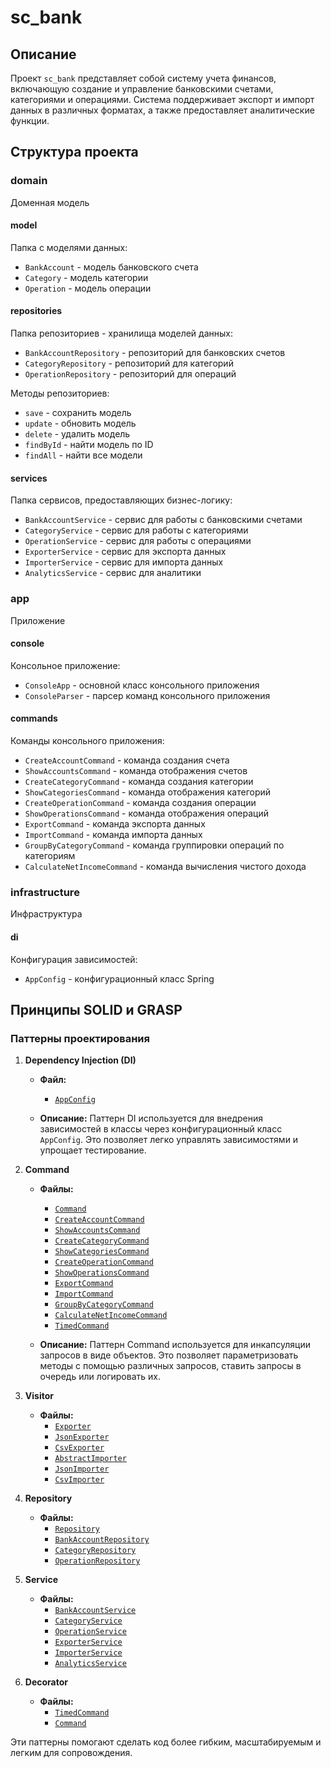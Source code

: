 # sc_bank

## Описание

Проект `sc_bank` представляет собой систему учета финансов, включающую создание и управление банковскими счетами, категориями и операциями. Система поддерживает экспорт и импорт данных в различных форматах, а также предоставляет аналитические функции.

## Структура проекта

### domain

Доменная модель

#### model

Папка с моделями данных:
- `BankAccount` - модель банковского счета
- `Category` - модель категории
- `Operation` - модель операции

#### repositories

Папка репозиториев - хранилища моделей данных:
- `BankAccountRepository` - репозиторий для банковских счетов
- `CategoryRepository` - репозиторий для категорий
- `OperationRepository` - репозиторий для операций

Методы репозиториев:
- `save` - сохранить модель
- `update` - обновить модель
- `delete` - удалить модель
- `findById` - найти модель по ID
- `findAll` - найти все модели

#### services

Папка сервисов, предоставляющих бизнес-логику:
- `BankAccountService` - сервис для работы с банковскими счетами
- `CategoryService` - сервис для работы с категориями
- `OperationService` - сервис для работы с операциями
- `ExporterService` - сервис для экспорта данных
- `ImporterService` - сервис для импорта данных
- `AnalyticsService` - сервис для аналитики

### app

Приложение

#### console

Консольное приложение:
- `ConsoleApp` - основной класс консольного приложения
- `ConsoleParser` - парсер команд консольного приложения

#### commands

Команды консольного приложения:
- `CreateAccountCommand` - команда создания счета
- `ShowAccountsCommand` - команда отображения счетов
- `CreateCategoryCommand` - команда создания категории
- `ShowCategoriesCommand` - команда отображения категорий
- `CreateOperationCommand` - команда создания операции
- `ShowOperationsCommand` - команда отображения операций
- `ExportCommand` - команда экспорта данных
- `ImportCommand` - команда импорта данных
- `GroupByCategoryCommand` - команда группировки операций по категориям
- `CalculateNetIncomeCommand` - команда вычисления чистого дохода

### infrastructure

Инфраструктура

#### di

Конфигурация зависимостей:
- `AppConfig` - конфигурационный класс Spring

## Принципы SOLID и GRASP

### Паттерны проектирования

1. **Dependency Injection (DI)**

    - **Файл:**
        - [`AppConfig`](src/main/java/org/example/infrastructure/di/AppConfig.java)

    - **Описание:**
      Паттерн DI используется для внедрения зависимостей в классы через конфигурационный класс `AppConfig`. Это позволяет легко управлять зависимостями и упрощает тестирование.

2. **Command**

    - **Файлы:**
        - [`Command`](src/main/java/org/example/app/console/commands/Command.java)
        - [`CreateAccountCommand`](src/main/java/org/example/app/console/commands/CreateAccountCommand.java)
        - [`ShowAccountsCommand`](src/main/java/org/example/app/console/commands/ShowAccountsCommand.java)
        - [`CreateCategoryCommand`](src/main/java/org/example/app/console/commands/CreateCategoryCommand.java)
        - [`ShowCategoriesCommand`](src/main/java/org/example/app/console/commands/ShowCategoriesCommand.java)
        - [`CreateOperationCommand`](src/main/java/org/example/app/console/commands/CreateOperationCommand.java)
        - [`ShowOperationsCommand`](src/main/java/org/example/app/console/commands/ShowOperationsCommand.java)
        - [`ExportCommand`](src/main/java/org/example/app/console/commands/ExportCommand.java)
        - [`ImportCommand`](src/main/java/org/example/app/console/commands/ImportCommand.java)
        - [`GroupByCategoryCommand`](src/main/java/org/example/app/console/commands/GroupByCategoryCommand.java)
        - [`CalculateNetIncomeCommand`](src/main/java/org/example/app/console/commands/CalculateNetIncomeCommand.java)
        - [`TimedCommand`](src/main/java/org/example/app/console/commands/timmedCommand/TimedCommand.java)

    - **Описание:**
      Паттерн Command используется для инкапсуляции запросов в виде объектов. Это позволяет параметризовать методы с помощью различных запросов, ставить запросы в очередь или логировать их.

3. **Visitor**

    - **Файлы:**
        - [`Exporter`](src/main/java/org/example/domain/services/exporters/Exporter.java)
        - [`JsonExporter`](src/main/java/org/example/domain/services/exporters/JsonExporter.java)
        - [`CsvExporter`](src/main/java/org/example/domain/services/exporters/CsvExporter.java)
        - [`AbstractImporter`](src/main/java/org/example/domain/services/importers/AbstractImporter.java)
        - [`JsonImporter`](src/main/java/org/example/domain/services/importers/JsonImporter.java)
        - [`CsvImporter`](src/main/java/org/example/domain/services/importers/CsvImporter.java)

4. **Repository**

    - **Файлы:**
        - [`Repository`](src/main/java/org/example/domain/repositories/Repository.java)
        - [`BankAccountRepository`](src/main/java/org/example/domain/repositories/BankAccountRepository.java)
        - [`CategoryRepository`](src/main/java/org/example/domain/repositories/CategoryRepository.java)
        - [`OperationRepository`](src/main/java/org/example/domain/repositories/OperationRepository.java)

5. **Service**

    - **Файлы:**
        - [`BankAccountService`](src/main/java/org/example/domain/services/BankAccountService.java)
        - [`CategoryService`](src/main/java/org/example/domain/services/CategoryService.java)
        - [`OperationService`](src/main/java/org/example/domain/services/OperationService.java)
        - [`ExporterService`](src/main/java/org/example/domain/services/ExporterService.java)
        - [`ImporterService`](src/main/java/org/example/domain/services/ImporterService.java)
        - [`AnalyticsService`](src/main/java/org/example/domain/services/AnalyticsService.java)

6. **Decorator**
    - **Файлы:**
        - [`TimedCommand`](src/main/java/org/example/app/console/commands/timmedCommand/TimedCommand.java)
        - [`Command`](src/main/java/org/example/app/console/commands/Command.java)

Эти паттерны помогают сделать код более гибким, масштабируемым и легким для сопровождения.